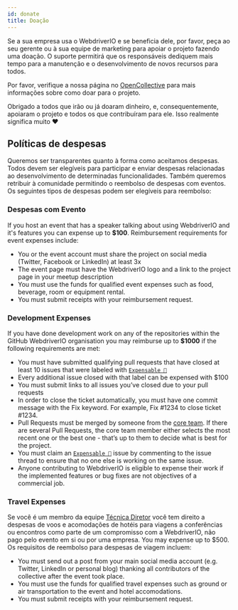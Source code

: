 ```yaml
---
id: donate
title: Doação
---
```


Se a sua empresa usa o WebdriverIO e se beneficia dele, por favor, peça ao seu gerente ou à sua equipe de marketing para apoiar o projeto fazendo uma doação. O suporte permitirá que os responsáveis dediquem mais tempo para a manutenção e o desenvolvimento de novos recursos para todos.

Por favor, verifique a nossa página no [OpenCollective](https://opencollective.com/webdriverio) para mais informações sobre como doar para o projeto.

Obrigado a todos que irão ou já doaram dinheiro, e, consequentemente, apoiaram o projeto e todos os que contribuíram para ele. Isso realmente significa muito ❤️

## Políticas de despesas

Queremos ser transparentes quanto à forma como aceitamos despesas. Todos devem ser elegíveis para participar e enviar despesas relacionadas ao desenvolvimento de determinadas funcionalidades. Também queremos retribuir à comunidade permitindo o reembolso de despesas com eventos. Os seguintes tipos de despesas podem ser elegíveis para reembolso:

### Despesas com Evento

If you host an event that has a speaker talking about using WebdriverIO and it's features you can expense up to __$100__. Reimbursement requirements for event expenses include:

- You or the event account must share the project on social media (Twitter, Facebook or LinkedIn) at least 3x
- The event page must have the WebdriverIO logo and a link to the project page in your meetup description
- You must use the funds for qualified event expenses such as food, beverage, room or equipment rental.
- You must submit receipts with your reimbursement request.

### Development Expenses

If you have done development work on any of the repositories within the GitHub WebdriverIO organisation you may reimburse up to __$1000__ if the following requirements are met:

- You must have submitted qualifying pull requests that have closed at least 10 issues that were labeled with [`Expensable 💸`](https://github.com/webdriverio/webdriverio/labels/Expensable%20%F0%9F%92%B8)
- Every additional issue closed with that label can be expensed with $100
- You must submit links to all issues you’ve closed due to your pull requests
- In order to close the ticket automatically, you must have one commit message with the Fix keyword. For example, Fix #1234 to close ticket #1234.
- Pull Requests must be merged by someone from the [core team](https://github.com/webdriverio/webdriverio/blob/main/AUTHORS.md#tsc-technical-steering-committee). If there are several Pull Requests, the core team member either selects the most recent one or the best one - that’s up to them to decide what is best for the project.
- You must claim an [`Expensable 💸`](https://github.com/webdriverio/webdriverio/labels/Expensable%20%F0%9F%92%B8) issue by commenting to the issue thread to ensure that no one else is working on the same issue.
- Anyone contributing to WebdriverIO is eligible to expense their work if the implemented features or bug fixes are not objectives of a commercial job.

### Travel Expenses

Se você é um membro da equipe [Técnica Diretor](https://github.com/webdriverio/webdriverio/blob/main/AUTHORS.md#tsc-technical-steering-committee) você tem direito a despesas de voos e acomodações de hotéis para viagens a conferências ou encontros como parte de um compromisso com a WebdriverIO, não pago pelo evento em si ou por uma empresa. You may expense up to $500. Os requisitos de reembolso para despesas de viagem incluem:

- You must send out a post from your main social media account (e.g. Twitter, LinkedIn or personal blog) thanking all contributors of the collective after the event took place.
- You must use the funds for qualified travel expenses such as ground or air transportation to the event and hotel accomodations.
- You must submit receipts with your reimbursement request.
